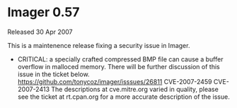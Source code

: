 # Imager 0.57

Released 30 Apr 2007

This is a maintenence release fixing a security issue in Imager.
- CRITICAL: a specially crafted compressed BMP file can cause a buffer overflow in malloced memory. There will be further discussion of this issue in the ticket below. https://github.com/tonycoz/imager/isssues/26811 CVE-2007-2459 CVE-2007-2413 The descriptions at cve.mitre.org varied in quality, please see the ticket at rt.cpan.org for a more accurate description of the issue.